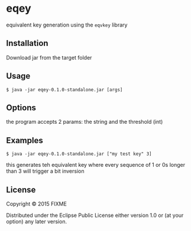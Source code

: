 # eqey

equivalent key generation using the `eqvkey` library

## Installation

Download jar from the target folder

## Usage

    $ java -jar eqey-0.1.0-standalone.jar [args]

## Options

the program accepts 2 params: the string and the threshold (int)

## Examples

	$ java -jar eqey-0.1.0-standalone.jar ["my test key" 3]

this generates teh equivalent key where every sequence of 1 or 0s longer than 3 will trigger a bit inversion

## License

Copyright © 2015 FIXME

Distributed under the Eclipse Public License either version 1.0 or (at
your option) any later version.
